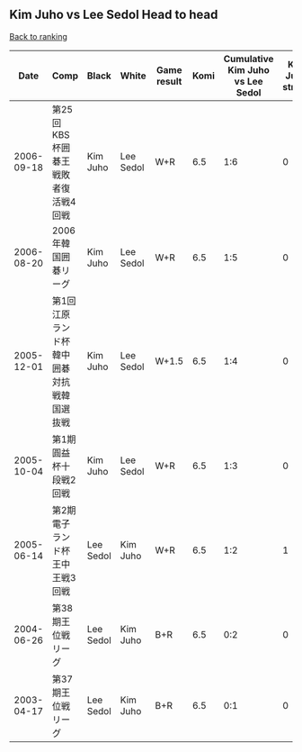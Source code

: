 ## Kim Juho vs Lee Sedol Head to head

[Back to ranking](../../index.md)




| **Date** | **Comp** | **Black** | **White** | **Game result** | **Komi** | **Cumulative Kim Juho vs Lee Sedol** | **Kim Juho streak** | **Lee Sedol streak** | 
| --- | --- | --- | --- | --- | --- | --- | --- | --- |
| 2006-09-18 | 第25回KBS杯囲碁王戦敗者復活戦4回戦 | Kim Juho | Lee Sedol | W+R | 6.5 | 1:6 | 0 | 4 | 
| 2006-08-20 | 2006年韓国囲碁リーグ | Kim Juho | Lee Sedol | W+R | 6.5 | 1:5 | 0 | 3 | 
| 2005-12-01 | 第1回江原ランド杯韓中囲碁対抗戦韓国選抜戦 | Kim Juho | Lee Sedol | W+1.5 | 6.5 | 1:4 | 0 | 2 | 
| 2005-10-04 | 第1期圓益杯十段戦2回戦 | Kim Juho | Lee Sedol | W+R | 6.5 | 1:3 | 0 | 1 | 
| 2005-06-14 | 第2期電子ランド杯王中王戦3回戦 | Lee Sedol | Kim Juho | W+R | 6.5 | 1:2 | 1 | 0 | 
| 2004-06-26 | 第38期王位戦リーグ | Lee Sedol | Kim Juho | B+R | 6.5 | 0:2 | 0 | 2 | 
| 2003-04-17 | 第37期王位戦リーグ | Lee Sedol | Kim Juho | B+R | 6.5 | 0:1 | 0 | 1 |




